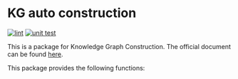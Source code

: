 # KG auto construction
[![lint](https://github.com/guangchen811/ComplexKG/actions/workflows/lint.yml/badge.svg)](https://github.com/guangchen811/ComplexKG/blob/main/.github/workflows/lint.yml)
[![unit test](https://github.com/guangchen811/ComplexKG/actions/workflows/test.yml/badge.svg)](https://github.com/guangchen811/ComplexKG/blob/main/.github/workflows/test.yml)

This is a package for Knowledge Graph Construction. The official document can be found [here](https://guangchen811.github.io/ComplexKG/).

This package provides the following functions:

